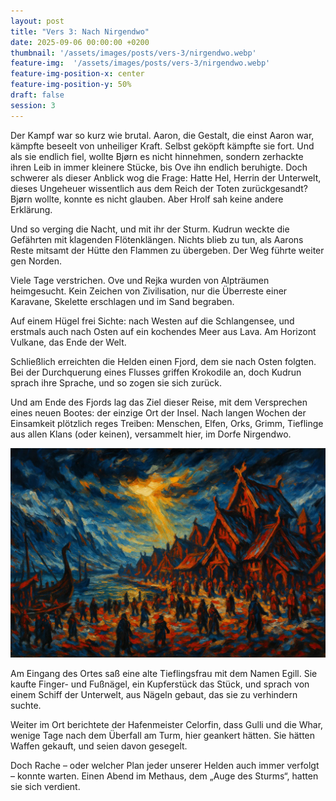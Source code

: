 ```yaml
---
layout: post
title: "Vers 3: Nach Nirgendwo"
date: 2025-09-06 00:00:00 +0200
thumbnail: '/assets/images/posts/vers-3/nirgendwo.webp'
feature-img:  '/assets/images/posts/vers-3/nirgendwo.webp'
feature-img-position-x: center
feature-img-position-y: 50%
draft: false
session: 3
---
```


Der Kampf war so kurz wie brutal. Aaron, die Gestalt, die einst Aaron war, kämpfte beseelt von unheiliger Kraft. Selbst geköpft kämpfte sie fort. Und als sie endlich fiel, wollte Bjørn es nicht hinnehmen, sondern zerhackte ihren Leib in immer kleinere Stücke, bis Ove ihn endlich beruhigte. Doch schwerer als dieser Anblick wog die Frage: Hatte Hel, Herrin der Unterwelt, dieses Ungeheuer wissentlich aus dem Reich der Toten zurückgesandt? Bjørn wollte, konnte es nicht glauben. Aber Hrolf sah keine andere Erklärung.

Und so verging die Nacht, und mit ihr der Sturm. Kudrun weckte die Gefährten mit klagenden Flötenklängen. Nichts blieb zu tun, als Aarons Reste mitsamt der Hütte den Flammen zu übergeben. Der Weg führte weiter gen Norden.

Viele Tage verstrichen. Ove und Rejka wurden von Alpträumen heimgesucht. Kein Zeichen von Zivilisation, nur die Überreste einer Karavane, Skelette erschlagen und im Sand begraben.

Auf einem Hügel frei Sichte: nach Westen auf die Schlangensee, und erstmals auch nach Osten auf ein kochendes Meer aus Lava. Am Horizont Vulkane, das Ende der Welt.

Schließlich erreichten die Helden einen Fjord, dem sie nach Osten folgten. Bei der Durchquerung eines Flusses griffen Krokodile an, doch Kudrun sprach ihre Sprache, und so zogen sie sich zurück.

Und am Ende des Fjords lag das Ziel dieser Reise, mit dem Versprechen eines neuen Bootes: der einzige Ort der Insel. Nach langen Wochen der Einsamkeit plötzlich reges Treiben: Menschen, Elfen, Orks, Grimm, Tieflinge aus allen Klans (oder keinen), versammelt hier, im Dorfe Nirgendwo.

![Nirgendwo](/assets/images/posts/vers-3/nirgendwo.webp)

Am Eingang des Ortes saß eine alte Tieflingsfrau mit dem Namen Egill. Sie kaufte Finger- und Fußnägel, ein Kupferstück das Stück, und sprach von einem Schiff der Unterwelt, aus Nägeln gebaut, das sie zu verhindern suchte.

Weiter im Ort berichtete der Hafenmeister Celorfin, dass Gulli und die Whar, wenige Tage nach dem Überfall am Turm, hier geankert hätten. Sie hätten Waffen gekauft, und seien davon gesegelt.

Doch Rache – oder welcher Plan jeder unserer Helden auch immer verfolgt – konnte warten. Einen Abend im Methaus, dem „Auge des Sturms“, hatten sie sich verdient.
